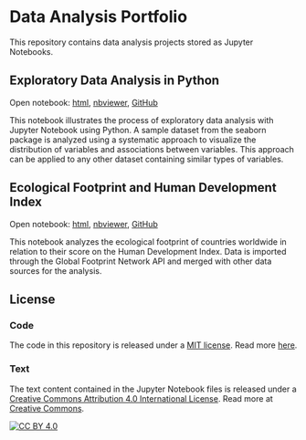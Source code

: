 # Data Analysis Portfolio
This repository contains data analysis projects stored as Jupyter Notebooks.

## Exploratory Data Analysis in Python
Open notebook: [html][html_EDA], [nbviewer][nbviewer_EDA], [GitHub][GitHub_EDA]

This notebook illustrates the process of exploratory data analysis with Jupyter Notebook using Python. A sample dataset from the seaborn package is analyzed using a systematic approach to visualize the distribution of variables and associations between variables. This approach can be applied to any other dataset containing similar types of variables.

[html_EDA]: https://patrickwfitzgerald.github.io/portfolio/exploratory-data-analysis-python/html%20file/Exploratory%20Data%20Analysis%20in%20Python.html
[nbviewer_EDA]: https://nbviewer.jupyter.org/github/patrickwfitzgerald/portfolio/blob/main/exploratory-data-analysis-python/Exploratory%20Data%20Analysis%20in%20Python.ipynb
[GitHub_EDA]: https://github.com/patrickwfitzgerald/portfolio/blob/main/exploratory-data-analysis-python/Exploratory%20Data%20Analysis%20in%20Python.ipynb

## Ecological Footprint and Human Development Index
Open notebook: [html][html_EF], [nbviewer][nbviewer_EF], [GitHub][GitHub_EF]

This notebook analyzes the ecological footprint of countries worldwide in relation to their score on the Human Development Index. Data is imported through the Global Footprint Network API and merged with other data sources for the analysis.

[html_EF]: https://patrickwfitzgerald.github.io/portfolio/ecological-footprint-countries/html%20file/Ecological%20Footprint%20and%20Human%20Development%20Index.html
[nbviewer_EF]: https://nbviewer.jupyter.org/github/patrickwfitzgerald/portfolio/blob/9a2b0eef31343ef17c012e8743d0dd14ff542906/ecological-footprint-countries/Ecological%20Footprint%20and%20Human%20Development%20Index.ipynb
[GitHub_EF]: https://github.com/patrickwfitzgerald/portfolio/blob/main/ecological-footprint-countries/Ecological%20Footprint%20and%20Human%20Development%20Index.ipynb


## License

### Code
The code in this repository is released under a [MIT license](LICENSE-CODE). Read more [here](https://choosealicense.com/licenses/mit/).

### Text
The text content contained in the Jupyter Notebook files is released under a [Creative Commons Attribution 4.0 International License](LICENSE-TEXT.txt). Read more at [Creative Commons][cc-by].

[![CC BY 4.0][cc-by-image]][cc-by]

[cc-by]: http://creativecommons.org/licenses/by/4.0/
[cc-by-image]: https://i.creativecommons.org/l/by/4.0/88x31.png
